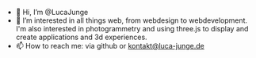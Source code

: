 - 👋 Hi, I’m @LucaJunge
- 👀 I’m interested in all things web, from webdesign to webdevelopment. I'm also interested in photogrammetry and using three.js to display and create applications and 3d experiences.
- 📫 How to reach me: via github or kontakt@luca-junge.de

<!---
LucaJunge/LucaJunge is a ✨ special ✨ repository because its `README.md` (this file) appears on your GitHub profile.
You can click the Preview link to take a look at your changes.
--->
